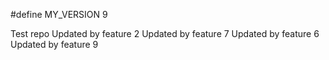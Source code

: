 #define MY_VERSION 9

Test repo
Updated by feature 2
Updated by feature 7
Updated by feature 6
Updated by feature 9
